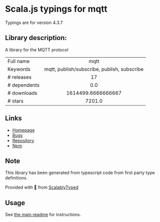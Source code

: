 
# Scala.js typings for mqtt

Typings are for version 4.3.7

## Library description:
A library for the MQTT protocol

|                    |                 |
| ------------------ | :-------------: |
| Full name          | mqtt |
| Keywords           | mqtt, publish/subscribe, publish, subscribe |
| # releases         | 17 |
| # dependents       | 0.0 |
| # downloads        | 1614499.6666666667 |
| # stars            | 7201.0 |

## Links
- [Homepage](https://github.com/mqttjs/MQTT.js#readme)
- [Bugs](https://github.com/mqttjs/MQTT.js/issues)
- [Repository](https://github.com/mqttjs/MQTT.js)
- [Npm](https://www.npmjs.com/package/mqtt)
    


## Note
This library has been generated from typescript code from first party type definitions.

Provided with :purple_heart: from [ScalablyTyped](https://github.com/oyvindberg/ScalablyTyped)

## Usage
See [the main readme](../../readme.md) for instructions.


